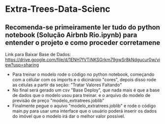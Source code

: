 # Extra-Trees-Data-Scienc
## Recomenda-se primeiramente ler tudo do python notebook (Solução Airbnb Rio.ipynb) para entender o projeto e como proceder corretamene
Link para Baixar Base de Dados: https://drive.google.com/file/d/1ENH7fVTiNKSGrkm79gwSr8kNdgucur0w/view?usp=sharing <br>
- Para treinar o modelo rode o código no python notebook, começando com a célular com os imports e o dicinároio "cores", depois disso rode as células a partir da seção: "Tratar Valores Faltando"
- No final será gerado um csv "Base Deploy", que nada mais é que a base de dados que o modelo usou para treinar. e o arquivo do modelo de previsão de preço "modelo_extratrees.joblib" 
- Finalmente pegue o aquivo "modelo_extratrees.joblib" e rode o código main.py para usar uma interface que o usuário poderá inserir os dados do imóvel que o modelo irá dar o melhor valor possível.
